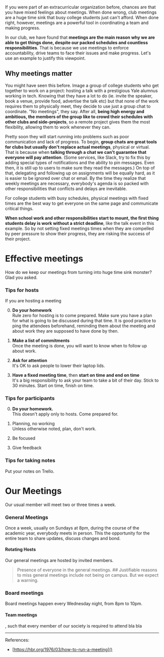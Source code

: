 If you were part of an extracurricular organization before, chances are that you have mixed feelings about meetings. When done wrong, club meetings are a huge time sink that busy college students just can't afford. When done right, however, meetings are a powerful tool in coordinating a team and making progress.

In our club, we have found that **meetings are the main reason why we are able to get things done, despite our packed schedules and countless responsibilities**. That is because we use meetings to enforce accountability, drive teams to face their issues and make progress. Let's use an example to justify this viewpoint.

## Why meetings matter

You might have seen this before. Image a group of college students who get together to work on a project: hosting a talk with a prestigious Yale alumnus working in tech. Knowing that they have a lot to do (ie. invite the speaker, book a venue, provide food, advertise the talk etc) but that none of the work requires them to physically meet, they decide to use just a group chat to coordinate. "No meetings", they say. After all, **being high energy and ambitious, the members of the group like to crowd their schedules with other clubs and side-projects**, so a remote project gives them the most flexibility, allowing them to work whenever they can.

Pretty soon they will start running into problems such as poor communication and lack of progress. To begin, **group chats are great tools for clubs but usually don't replace actual meetings**, physical or virtual. That is because when **talking through a chat we can't guarantee that everyone will pay attention**. (Some services, like Slack, try to fix this by adding special types of notifications and the ability to pin messages. Even then, it is still up to users to make sure they read the messages.) On top of that, delegating and following up on assignments will be equally hard, as it is easier to be ignored over chat or email. By the time they realize that weekly meetings are necessary, everybody's agenda is so packed with other responsibilities that conflicts and delays are inevitable.

For college students with busy schedules, physical meetings with fixed times are the best way to get everyone on the same page and communicate critical things.

**When school work and other responsibilities start to mount, the first thing students delay is work without a strict deadline**, like the talk event in this example. So by not setting fixed meetings times when they are compelled by peer pressure to show their progress, they are risking the success of their project.

# Effective meetings

How do we keep our meetings from turning into huge time sink monster? Glad you asked.

### Tips for hosts

If you are hosting a meeting

0. **Do your homework**  
Rule zero for hosting is to come prepared. Make sure you have a plan for what is going to be discussed during that time. It is good practice to ping the attendees beforehand, reminding them about the meeting and about work they are supposed to have done by then.

1. **Make a list of commitments**  
Once the meeting is done, you will want to know when to follow up about work.

2. **Ask for attention**  
It's OK to ask people to lower their laptop lids.

3. **Have a fixed meeting time**, then **start on time and end on time**  
It's a big responsibility to ask your team to take a bit of their day.
Stick to 30 minutes. Start on time, finish on time.

### Tips for participants

0. **Do your homework.**  
This doesn't apply only to hosts. Come prepared for.

1. Planning, no working  
Unless otherwise noted, plan, don't work.

2. Be focused

3. Give feedback

### Tips for taking notes

Put your notes on Trello.

# Our Meetings

Our usual member will meet two or three times a week.

### General Meetings

Once a week, usually on Sundays at 8pm, during the course of the academic year, everybody meets in person. This the opportunity for the entire team to share updates, discuss changes and bond.

#### Rotating Hosts

Our general meetings are hosted by invited members.

> Presence of everyone in the general meetings. ## Justifiable reasons to miss general meetings include not being on campus. But we expect a warning.

### Board meetings

Board meetings happen every Wednesday night, from 8pm to 10pm.

#### Team meetings

, such that every member of our society is required to attend bla bla

---


References:

- [https://hbr.org/1976/03/how-to-run-a-meeting]()